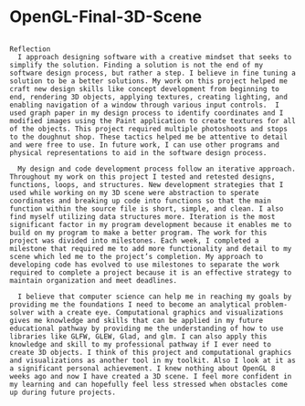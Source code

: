 # OpenGL-Final-3D-Scene

                                                                                 Reflection
      I approach designing software with a creative mindset that seeks to simplify the solution. Finding a solution is not the end of my software design process, but rather a step. I believe in fine tuning a solution to be a better solutions. My work on this project helped me craft new design skills like concept development from beginning to end, rendering 3D objects, applying textures, creating lighting, and enabling navigation of a window through various input controls.  I used graph paper in my design process to identify coordinates and I modified images using the Paint application to create textures for all of the objects. This project required multiple photoshoots and stops to the doughnut shop. These tactics helped me be attentive to detail and were free to use. In future work, I can use other programs and physical representations to aid in the software design process. 

      My design and code development process follow an iterative approach. Throughout my work on this project I tested and retested designs, functions, loops, and structures. New development strategies that I used while working on my 3D scene were abstraction to sperate coordinates and breaking up code into functions so that the main function within the source file is short, simple, and clean. I also find myself utilizing data structures more. Iteration is the most significant factor in my program development because it enables me to build on my program to make a better program. The work for this project was divided into milestones. Each week, I completed a milestone that required me to add more functionality and detail to my scene which led me to the project’s completion. My approach to developing code has evolved to use milestones to separate the work required to complete a project because it is an effective strategy to maintain organization and meet deadlines. 

      I believe that computer science can help me in reaching my goals by providing me the foundations I need to become an analytical problem-solver with a create eye. Computational graphics and visualizations gives me knowledge and skills that can be applied in my future educational pathway by providing me the understanding of how to use libraries like GLFW, GLEW, Glad, and glm. I can also apply this knowledge and skill to my professional pathway if I ever need to create 3D objects. I think of this project and computational graphics and visualizations as another tool in my toolkit. Also I look at it as a significant personal achievement. I knew nothing about OpenGL 8 weeks ago and now I have created a 3D scene. I feel more confident in my learning and can hopefully feel less stressed when obstacles come up during future projects.  

